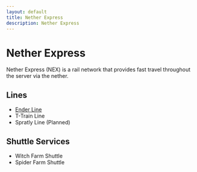 ```yaml
---
layout: default
title: Nether Express
description: Nether Express
---
```


# Nether Express

Nether Express (NEX) is a rail network that provides fast travel throughout the server via the nether.

## Lines

- [Ender Line](/rail-lines/nex-ender-line.md)
- T-Train Line
- Spratly Line (Planned)

## Shuttle Services

- Witch Farm Shuttle
- Spider Farm Shuttle
